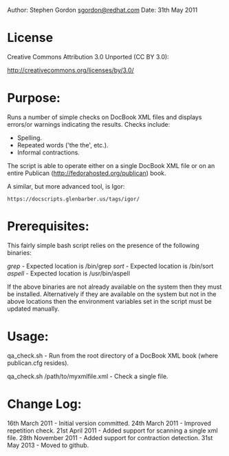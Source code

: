 Author: Stephen Gordon <sgordon@redhat.com>
Date: 31th May 2011

License
=======

Creative Commons Attribution 3.0 Unported (CC BY 3.0):

http://creativecommons.org/licenses/by/3.0/

Purpose:
========

Runs a number of simple checks on DocBook XML files and displays errors/or
warnings indicating the results. Checks include:

* Spelling.
* Repeated words ('the the', etc.).
* Informal contractions.

The script is able to operate either on a single DocBook XML file or on
an entire Publican (http://fedorahosted.org/publican) book.

A similar, but more advanced tool, is Igor:

    https://docscripts.glenbarber.us/tags/igor/

Prerequisites:
==============

This fairly simple bash script relies on the presence of the following binaries:

*grep*	- Expected location is /bin/grep
*sort*	- Expected location is /bin/sort
*aspell*  - Expected location is /usr/bin/aspell

If the above binaries are not already available on the system then they must be
installed. Alternatively if they are available on the system but not in the
above locations then the environment variables set in the script must be
updated manually.

Usage:
======

qa_check.sh - Run from the root directory of a DocBook XML book (where
publican.cfg resides).

qa_check.sh /path/to/myxmlfile.xml - Check a single file.

Change Log:
===========

16th March 2011    - Initial version committed.
24th March 2011	   - Improved repetition check.
21st April 2011    - Added support for scanning a single xml file.
28th November 2011 - Added support for contraction detection.
31st May 2013      - Moved to github.
